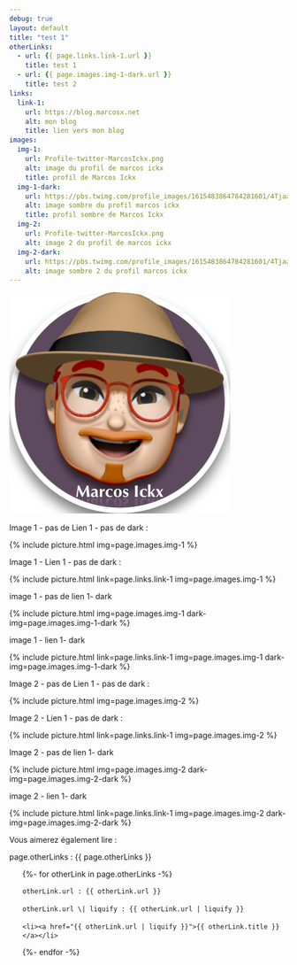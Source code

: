 ```yaml
---
debug: true
layout: default
title: "test 1"
otherLinks:
  - url: {{ page.links.link-1.url }}
    title: test 1
  - url: {{ page.images.img-1-dark.url }}
    title: test 2 
links:
  link-1:
    url: https://blog.marcosx.net
    alt: mon blog
    title: lien vers mon blog
images:
  img-1: 
    url: Profile-twitter-MarcosIckx.png
    alt: image du profil de marcos ickx
    title: profil de Marcos Ickx
  img-1-dark:
    url: https://pbs.twimg.com/profile_images/1615483864784281601/4Tjaa2pw_400x400.jpg
    alt: image sombre du profil marcos ickx
    title: profil sombre de Marcos Ickx
  img-2: 
    url: Profile-twitter-MarcosIckx.png
    alt: image 2 du profil de marcos ickx 
  img-2-dark:
    url: https://pbs.twimg.com/profile_images/1615483864784281601/4Tjaa2pw_400x400.jpg
    alt: image sombre 2 du profil marcos ickx    
---
```


![bonjour][hello]

[HEllO]: Profile-twitter-MarcosIckx.png "Bonjourno"

Image 1 - pas de Lien 1 - pas de  dark :

{% include picture.html img=page.images.img-1  %}

Image 1 - Lien 1 - pas de  dark :

{% include picture.html link=page.links.link-1 img=page.images.img-1  %}

image 1 - pas de lien 1- dark 

{% include picture.html img=page.images.img-1 dark-img=page.images.img-1-dark %}

image 1 - lien 1- dark 

{% include picture.html link=page.links.link-1 img=page.images.img-1 dark-img=page.images.img-1-dark %}

Image 2 - pas de Lien 1 - pas de  dark :

{% include picture.html img=page.images.img-2  %}

Image 2 - Lien 1 - pas de  dark :

{% include picture.html link=page.links.link-1 img=page.images.img-2  %}

Image 2 - pas de lien 1- dark 

{% include picture.html img=page.images.img-2 dark-img=page.images.img-2-dark %}

image 2 - lien 1- dark 

{% include picture.html link=page.links.link-1 img=page.images.img-2 dark-img=page.images.img-2-dark %}




<div class="otherLinks">
  <p>Vous aimerez également lire :</p>
  
  page.otherLinks : 
  {{ page.otherLinks }}
  
  <ul>
  {%- for otherLink in page.otherLinks -%}
    
    otherLink.url : {{ otherLink.url }}
    
    otherLink.url \| liquify : {{ otherLink.url | liquify }}
    
    <li><a href="{{ otherLink.url | liquify }}">{{ otherLink.title }}</a></li>
  {%- endfor -%}
  </ul>
</div>

